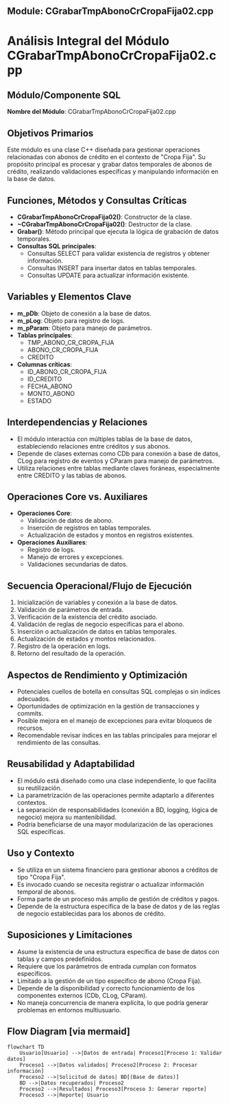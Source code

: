 ## Module: CGrabarTmpAbonoCrCropaFija02.cpp
# Análisis Integral del Módulo CGrabarTmpAbonoCrCropaFija02.cpp

## Módulo/Componente SQL
**Nombre del Módulo**: CGrabarTmpAbonoCrCropaFija02.cpp

## Objetivos Primarios
Este módulo es una clase C++ diseñada para gestionar operaciones relacionadas con abonos de crédito en el contexto de "Cropa Fija". Su propósito principal es procesar y grabar datos temporales de abonos de crédito, realizando validaciones específicas y manipulando información en la base de datos.

## Funciones, Métodos y Consultas Críticas
- **CGrabarTmpAbonoCrCropaFija02()**: Constructor de la clase.
- **~CGrabarTmpAbonoCrCropaFija02()**: Destructor de la clase.
- **Grabar()**: Método principal que ejecuta la lógica de grabación de datos temporales.
- **Consultas SQL principales**:
  - Consultas SELECT para validar existencia de registros y obtener información.
  - Consultas INSERT para insertar datos en tablas temporales.
  - Consultas UPDATE para actualizar información existente.

## Variables y Elementos Clave
- **m_pDb**: Objeto de conexión a la base de datos.
- **m_pLog**: Objeto para registro de logs.
- **m_pParam**: Objeto para manejo de parámetros.
- **Tablas principales**: 
  - TMP_ABONO_CR_CROPA_FIJA
  - ABONO_CR_CROPA_FIJA
  - CREDITO
- **Columnas críticas**: 
  - ID_ABONO_CR_CROPA_FIJA
  - ID_CREDITO
  - FECHA_ABONO
  - MONTO_ABONO
  - ESTADO

## Interdependencias y Relaciones
- El módulo interactúa con múltiples tablas de la base de datos, estableciendo relaciones entre créditos y sus abonos.
- Depende de clases externas como CDb para conexión a base de datos, CLog para registro de eventos y CParam para manejo de parámetros.
- Utiliza relaciones entre tablas mediante claves foráneas, especialmente entre CREDITO y las tablas de abonos.

## Operaciones Core vs. Auxiliares
- **Operaciones Core**:
  - Validación de datos de abono.
  - Inserción de registros en tablas temporales.
  - Actualización de estados y montos en registros existentes.
- **Operaciones Auxiliares**:
  - Registro de logs.
  - Manejo de errores y excepciones.
  - Validaciones secundarias de datos.

## Secuencia Operacional/Flujo de Ejecución
1. Inicialización de variables y conexión a la base de datos.
2. Validación de parámetros de entrada.
3. Verificación de la existencia del crédito asociado.
4. Validación de reglas de negocio específicas para el abono.
5. Inserción o actualización de datos en tablas temporales.
6. Actualización de estados y montos relacionados.
7. Registro de la operación en logs.
8. Retorno del resultado de la operación.

## Aspectos de Rendimiento y Optimización
- Potenciales cuellos de botella en consultas SQL complejas o sin índices adecuados.
- Oportunidades de optimización en la gestión de transacciones y commits.
- Posible mejora en el manejo de excepciones para evitar bloqueos de recursos.
- Recomendable revisar índices en las tablas principales para mejorar el rendimiento de las consultas.

## Reusabilidad y Adaptabilidad
- El módulo está diseñado como una clase independiente, lo que facilita su reutilización.
- La parametrización de las operaciones permite adaptarlo a diferentes contextos.
- La separación de responsabilidades (conexión a BD, logging, lógica de negocio) mejora su mantenibilidad.
- Podría beneficiarse de una mayor modularización de las operaciones SQL específicas.

## Uso y Contexto
- Se utiliza en un sistema financiero para gestionar abonos a créditos de tipo "Cropa Fija".
- Es invocado cuando se necesita registrar o actualizar información temporal de abonos.
- Forma parte de un proceso más amplio de gestión de créditos y pagos.
- Depende de la estructura específica de la base de datos y de las reglas de negocio establecidas para los abonos de crédito.

## Suposiciones y Limitaciones
- Asume la existencia de una estructura específica de base de datos con tablas y campos predefinidos.
- Requiere que los parámetros de entrada cumplan con formatos específicos.
- Limitado a la gestión de un tipo específico de abono (Cropa Fija).
- Depende de la disponibilidad y correcto funcionamiento de los componentes externos (CDb, CLog, CParam).
- No maneja concurrencia de manera explícita, lo que podría generar problemas en entornos multiusuario.
## Flow Diagram [via mermaid]
```mermaid
flowchart TD
    Usuario[Usuario] -->|Datos de entrada| Proceso1[Proceso 1: Validar datos]
    Proceso1 -->|Datos validados| Proceso2[Proceso 2: Procesar información]
    Proceso2 -->|Solicitud de datos| BD[(Base de datos)]
    BD -->|Datos recuperados| Proceso2
    Proceso2 -->|Resultados| Proceso3[Proceso 3: Generar reporte]
    Proceso3 -->|Reporte| Usuario
```
